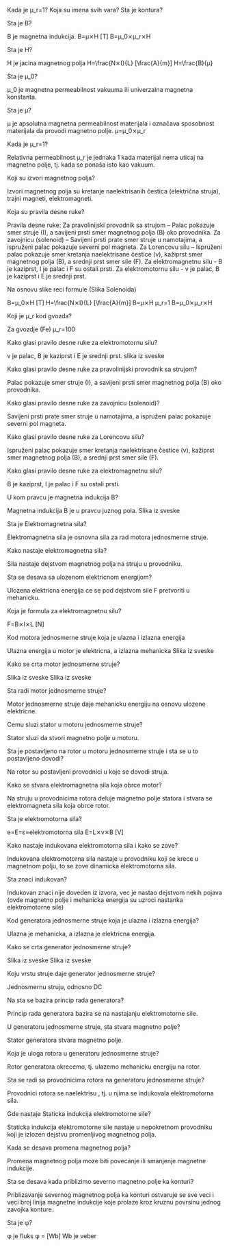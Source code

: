 Kada je μ_r=1? Koja su imena svih vara? Sta je kontura?

Sta je B?

B je magnetna indukcija.
B=μ⨯H [T]
B=μ_0⨯μ_r⨯H

Sta je H?

H je jacina magnetnog polja
H=\frac{N⨯I}{L} [\frac{A}{m}]
H=\frac{B}{μ}

Sta je μ_0?

μ_0 je magnetna permeabilnost vakuuma ili univerzalna magnetna konstanta.

Sta je μ?

μ je apsolutna magnetna permeabilnost materijala i označava sposobnost materijala da provodi magnetno polje.
μ=μ_0⨯μ_r

Kada je μ_r=1? 

Relativna permeabilnost μ_r je jednaka 1 kada materijal nema uticaj na magnetno polje, tj. kada se ponaša isto kao vakuum.

Koji su izvori magnetnog polja?

Izvori magnetnog polja su kretanje naelektrisanih čestica (električna struja), trajni magneti, elektromagneti.

Koja su pravila desne ruke?

Pravila desne ruke:
Za pravolinijski provodnik sa strujom – Palac pokazuje smer struje (I), a savijeni prsti smer magnetnog polja (B) oko provodnika.
Za zavojnicu (solenoid) – Savijeni prsti prate smer struje u namotajima, a ispruženi palac pokazuje severni pol magneta.
Za Lorencovu silu – Ispruženi palac pokazuje smer kretanja naelektrisane čestice (v), kažiprst smer magnetnog polja (B), a srednji prst smer sile (F).
Za elektromagnetnu silu - B je kaziprst, I je palac i F su ostali prsti.
Za elektromotornu silu - v je palac, B je kaziprst i E je srednji prst.

Na osnovu slike reci formule (Slika Solenoida)

B=μ_0⨯H [T]
H=\frac{N⨯I}{L} [\frac{A}{m}]
B=μ⨯H
μ_r=1
B=μ_0⨯μ_r⨯H

Koji je μ_r kod gvozda?

Za gvozdje (Fe) μ_r=100

Kako glasi pravilo desne ruke za elektromotornu silu?

v je palac, B je kaziprst i E je srednji prst.
slika iz sveske

Kako glasi pravilo desne ruke za pravolinijski provodnik sa strujom?

Palac pokazuje smer struje (I), a savijeni prsti smer magnetnog polja (B) oko provodnika.

Kako glasi pravilo desne ruke za zavojnicu (solenoid)?

Savijeni prsti prate smer struje u namotajima, a ispruženi palac pokazuje severni pol magneta.

Kako glasi pravilo desne ruke za Lorencovu silu?

Ispruženi palac pokazuje smer kretanja naelektrisane čestice (v), kažiprst smer magnetnog polja (B), a srednji prst smer sile (F).

Kako glasi pravilo desne ruke za elektromagnetnu silu?

B je kaziprst, I je palac i F su ostali prsti.

U kom pravcu je magnetna indukcija B?

Magnetna indukcija B je u pravcu juznog pola.
Slika iz sveske

Sta je Elektromagnetna sila?

Elektromagnetna sila je osnovna sila za rad motora jednosmerne struje.

Kako nastaje elektromagnetna sila?

Sila nastaje dejstvom magnetnog polja na struju u provodniku.

Sta se desava sa ulozenom elektricnom energijom?

Ulozena elektricna energija ce se pod dejstvom sile F pretvoriti u mehanicku.

Koja je formula za elektromagnetnu silu?

F=B⨯I⨯L [N]

Kod motora jednosmerne struje koja je ulazna i izlazna energija

Ulazna energija u motor je elektricna, a izlazna mehanicka
Slika iz sveske

Kako se crta motor jednosmerne struje?

Slika iz sveske
Slika iz sveske

Sta radi motor jednosmerne struje?

Motor jednosmerne struje daje mehanicku energiju na osnovu ulozene elektricne.

Cemu sluzi stator u motoru jednosmerne struje?

Stator sluzi da stvori magnetno polje u motoru. 

Sta je postavljeno na rotor u motoru jednosmerne struje i sta se u to postavljeno dovodi?

Na rotor su postavljeni provodnici u koje se dovodi struja.

Kako se stvara elektromagnetna sila koja obrce motor?

Na struju u provodnicima rotora deluje magnetno polje statora i stvara se elektromagneta sila koja obrce rotor.

Sta je elektromotorna sila?

e=E=ε=elektromotorna sila
E=L⨯v⨯B [V]

Kako nastaje indukovana elektromotorna sila i kako se zove?

Indukovana elektromotorna sila nastaje u provodniku koji se krece u magnetnom polju, to se zove dinamicka elektromotorna sila.

Sta znaci indukovan?

Indukovan znaci nije doveden iz izvora, vec je nastao dejstvom nekih pojava (ovde magnetno polje i mehanicka energija su uzroci nastanka elektromotorne sile)

Kod generatora jednosmerne struje koja je ulazna i izlazna energija?

Ulazna je mehanicka, a izlazna je elektricna energija.

Kako se crta generator jednosmerne struje?

Slika iz sveske
Slika iz sveske

Koju vrstu struje daje generator jednosmerne struje?

Jednosmernu struju, odnosno DC

Na sta se bazira princip rada generatora?

Princip rada generatora bazira se na nastajanju elektromotorne sile.

U generatoru jednosmerne struje, sta stvara magnetno polje?

Stator generatora stvara magnetno polje.

Koja je uloga rotora u generatoru jednosmerne struje?

Rotor generatora okrecemo, tj. ulazemo mehanicku energiju na rotor.

Sta se radi sa provodnicima rotora na generatoru jednosmerne struje?

Provodnici rotora se naelektrisu , tj. u njima se indukovala elektromotorna sila.

Gde nastaje Staticka indukcija elektromotorne sile?

Staticka indukcija elektromotorne sile nastaje u nepokretnom provodniku koji je izlozen dejstvu promenljivog magnetnog polja.

Kada se desava promena magnetnog polja?

Promena magnetnog polja moze biti povecanje ili smanjenje magnetne indukcije.

Sta se desava kada priblizimo severno magnetno polje ka konturi?

Priblizavanje severnog magnetnog polja ka konturi ostvaruje se sve veci i veci broj linija magnetne indukcije koje prolaze kroz kruznu povrsinu jednog zavojka konture.

Sta je φ?

φ je fluks
φ = [Wb]
Wb je veber